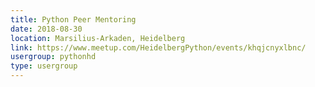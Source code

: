 ```yaml
---
title: Python Peer Mentoring
date: 2018-08-30
location: Marsilius-Arkaden, Heidelberg
link: https://www.meetup.com/HeidelbergPython/events/khqjcnyxlbnc/
usergroup: pythonhd
type: usergroup
---
```

